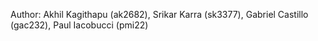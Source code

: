 Author: Akhil Kagithapu (ak2682), Srikar Karra (sk3377), Gabriel Castillo (gac232), Paul Iacobucci (pmi22)